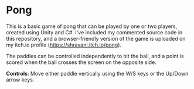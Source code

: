 # Pong
This is a basic game of pong that can be played by one or two players, created using Unity and C#. I've included my commented source code in this repository, and a browser-friendly version of the game is uploaded on my itch.io profile (https://shravani.itch.io/pong).

The paddles can be controlled independently to hit the ball, and a point is scored when the ball crosses the screen on the opposite side. 

<b> Controls</b>: Move either paddle vertically using the W/S keys or the Up/Down arrow keys. 
